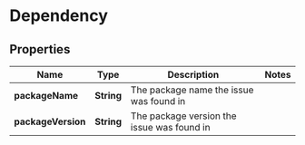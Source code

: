 

# Dependency


## Properties

| Name | Type | Description | Notes |
|------------ | ------------- | ------------- | -------------|
|**packageName** | **String** | The package name the issue was found in |  |
|**packageVersion** | **String** | The package version the issue was found in |  |



